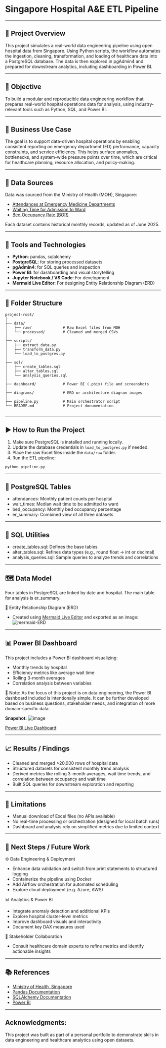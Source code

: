 # Singapore Hospital A&E ETL Pipeline

---

## 📌 Project Overview

This project simulates a real-world data engineering pipeline using open hospital data from Singapore. Using Python scripts, the workflow automates the ingestion, cleaning, transformation, and loading of healthcare data into a PostgreSQL database. The data is then explored in pgAdmin4 and prepared for downstream analytics, including dashboarding in Power BI.

---

## 🎯 Objective

To build a modular and reproducible data engineering workflow that prepares real-world hospital operations data for analysis, using industry-relevant tools such as Python, SQL, and Power BI.

---

## 🏥 Business Use Case

The goal is to support data-driven hospital operations by enabling consistent reporting on emergency department (ED) performance, capacity constraints, and service efficiency. This helps surface anomalies, bottlenecks, and system-wide pressure points over time, which are critical for healthcare planning, resource allocation, and policy-making.

---

## 📂 Data Sources

Data was sourced from the Ministry of Health (MOH), Singapore:

- [Attendances at Emergency Medicine Departments](https://www.moh.gov.sg/resources-statistics/singapore-health-facts/emergency-departments)
- [Waiting Time for Admission to Ward](https://www.moh.gov.sg/resources-statistics/performance-indicators/waiting-time-for-admission)
- [Bed Occupancy Rate (BOR)](https://www.moh.gov.sg/resources-statistics/singapore-health-facts/beds)

Each dataset contains historical monthly records, updated as of June 2025. 

---

## 🧰 Tools and Technologies

- **Python**: pandas, sqlalchemy
- **PostgreSQL**: for storing processed datasets
- **pgAdmin4**: for SQL queries and inspection
- **Power BI**: for dashboarding and visual storytelling
- **Jupyter Notebook / VS Code**: For development
- **Mermaid Live Editor**: For designing Entity Relationship Diagram (ERD)

---

## 🧱 Folder Structure

```
project-root/
│
├── data/
│   ├── raw/              # Raw Excel files from MOH
│   └── processed/        # Cleaned and merged CSVs
│
├── scripts/
│   ├── extract_data.py
│   ├── transform_data.py
│   └── load_to_postgres.py
│
├── sql/
│   ├── create_tables.sql
│   ├── alter_tables.sql
│   └── analysis_queries.sql
│
├── dashboard/            # Power BI (.pbix) file and screenshots
│
├── diagrams/             # ERD or architecture diagram images
│
├── pipeline.py           # Main orchestrator script
└── README.md             # Project documentation
         
```

---

## ▶️ How to Run the Project

1. Make sure PostgreSQL is installed and running locally.
2. Update the database credentials in `load_to_postgres.py` if needed.
3. Place the raw Excel files inside the `data/raw` folder.
4. Run the ETL pipeline:

```bash
python pipeline.py
```

---

## 🧮 PostgreSQL Tables
- attendances: Monthly patient counts per hospital
- wait_times: Median wait time to be admitted to ward
- bed_occupancy: Monthly bed occupancy percentage
- er_summary: Combined view of all three datasets

---

## 🧾 SQL Utilities
- create_tables.sql: Defines the base tables
- alter_tables.sql: Refines data types (e.g., round float → int or decimal)
- analysis_queries.sql: Sample queries to analyze trends and correlations

---

## 🗺️ Data Model
Four tables in PostgreSQL are linked by date and hospital. The main table for analysis is er_summary.

📎 Entity Relationship Diagram (ERD)
- Created using [Mermaid Live Editor](mermaid.live) and exported as an image:
![mermaid-ERD](https://github.com/user-attachments/assets/9fcb67e2-5e09-498c-bf84-70b6194d98d6)

---

## 📊 Power BI Dashboard
This project includes a Power BI dashboard visualizing:
- Monthly trends by hospital
- Efficiency metrics like average wait time
- Rolling 3-month averages
- Correlation analysis between variables

📎 Note: As the focus of this project is on data engineering, the Power BI dashboard included is intentionally simple. It can be further developed based on business questions, stakeholder needs, and integration of more domain-specific data.

**Snapshot:** 
![image](https://github.com/user-attachments/assets/19cfc0c5-fd45-480d-b0e3-0476aa234d11)

[Power BI Live Dashboard](https://app.powerbi.com/reportEmbed?reportId=531764bf-45e1-4dce-843d-5ac2d1f78af6&autoAuth=true&ctid=bd697c1b-c481-479c-841e-c618542675c3)

---

## 📈 Results / Findings
- Cleaned and merged >20,000 rows of hospital data
- Structured datasets for consistent monthly trend analysis
- Derived metrics like rolling 3-month averages, wait time trends, and correlation between occupancy and wait time
- Built SQL queries for downstream exploration and reporting

---

## 🚧 Limitations
- Manual download of Excel files (no APIs available)
- No real-time processing or orchestration (designed for local batch runs)
- Dashboard and analysis rely on simplified metrics due to limited context

---

## 🚀 Next Steps / Future Work
⚙️ Data Engineering & Deployment
- Enhance data validation and switch from print statements to structured logging
- Containerize the pipeline using Docker
- Add Airflow orchestration for automated scheduling
- Explore cloud deployment (e.g. Azure, AWS)

📊 Analytics & Power BI
- Integrate anomaly detection and additional KPIs
- Explore hospital cluster-level metrics
- Improve dashboard visuals and interactivity
- Document key DAX measures used

🧠 Stakeholder Collaboration
- Consult healthcare domain experts to refine metrics and identify actionable insights

---

## 📚 References
- [Ministry of Health, Singapore](https://www.moh.gov.sg/)
- [Pandas Documentation](https://pandas.pydata.org/docs/)
- [SQLAlchemy Documentation](https://docs.sqlalchemy.org/en/20/)
- [Power BI](https://www.microsoft.com/en-us/power-platform/products/power-bi)

---
## Acknowledgments:
This project was built as part of a personal portfolio to demonstrate skills in data engineering and healthcare analytics using open datasets.


